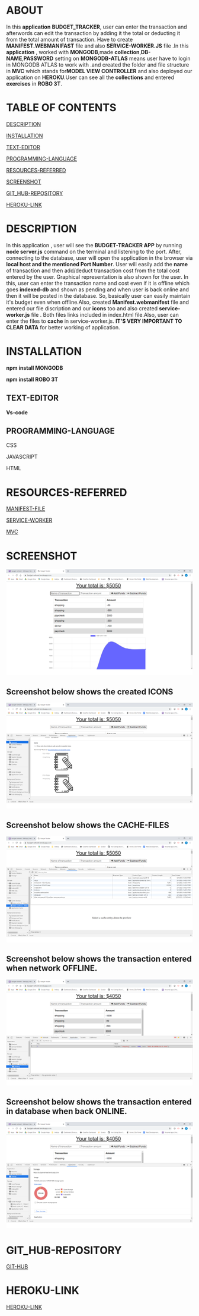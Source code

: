 # ABOUT 
In this **application** **BUDGET_TRACKER**, user can enter the transaction and afterwords can edit the transaction by adding it the total or deducting it from the total amount of transaction. Have to create  **MANIFEST.WEBMANIFAST** file and also **SERVICE-WORKER.JS** file .In this **application** , worked with **MONGODB**,made **collection**,**DB-NAME**,**PASSWORD** setting on **MONGODB-ATLAS** means user have to login in MONGODB ATLAS to work with .and created the folder and file structure in **MVC** which stands for**MODEL VIEW CONTROLLER**  and also deployed our application on **HEROKU**.User can see all the **collections** and entered **exercises** in **ROBO 3T**.


# TABLE OF CONTENTS
[ DESCRIPTION](#DESCRIPTION)

[INSTALLATION](#INSTALLATION)

[TEXT-EDITOR](#TEXT-EDITOR)

[PROGRAMMING-LANGUAGE](#PROGRAMMING-LANGUAGE)

[RESOURCES-REFERRED](#RESOURCES-REFERRED)

[SCREENSHOT](#SCREENSHOT)

[GIT_HUB-REPOSITORY](#GIT_HUB-REPOSITORY)

[ HEROKU-LINK](#HEROKU-LINK) 










# DESCRIPTION

In this application , user will see the **BUDGET-TRACKER APP** by running
**node server.js** command on the terminal and listening to the port.
After,  connecting to the database, user will open the application in the browser
via **local host and the mentioned Port Number**. User will easily add the **name** of transaction and then add/deduct transaction cost from the total cost entered by the user. Graphical representation is also shown for the user. In this, user can enter the transaction name and cost even if it is offline which goes **indexed-db** and shown as pending and when user is back online and then it will be posted in the database. So, basically user can easily maintain it's budget even when offline.Also, created **Manifest.webmanifest** file and entered our file discription and our **icons** too and also created **service-worker.js** file . Both files links included in index.html file.Also, user can enter the files to **cache** in service-worker.js. **IT'S VERY IMPORTANT TO CLEAR DATA** for better working of application.

# INSTALLATION

**npm install MONGODB**

**npm install ROBO 3T**






## TEXT-EDITOR
**Vs-code**

## PROGRAMMING-LANGUAGE

CSS

JAVASCRIPT

HTML 

# RESOURCES-REFERRED
[MANIFEST-FILE](https://web.dev/add-manifest/)

[SERVICE-WORKER](https://developers.google.com/web/fundamentals/primers/service-workers)



[MVC](https://www.tutorialspoint.com/mvc_framework/mvc_framework_introduction.htm)


# SCREENSHOT
![SCREEN-SHOT1](public/images/bud1.png)

## Screenshot below shows the created **ICONS**

![SCREEN-SHOT2](public/images/bud2.png)


## Screenshot below shows the **CACHE-FILES**

![SCREEN-SHOT3](public/images/bud3.png)


## Screenshot below shows the transaction entered when network OFFLINE.

![SCREEN-SHOT4](public/images/pending.png)


## Screenshot below shows the transaction entered in database when back ONLINE.
![SCREEN-SHOT4](public/images/enter.png)


# GIT_HUB-REPOSITORY
[GIT-HUB](https://github.com/nehreetkaur/budget-tracker)

# HEROKU-LINK
[HEROKU-LINK](https://budget-nehreet.herokuapp.com/)

